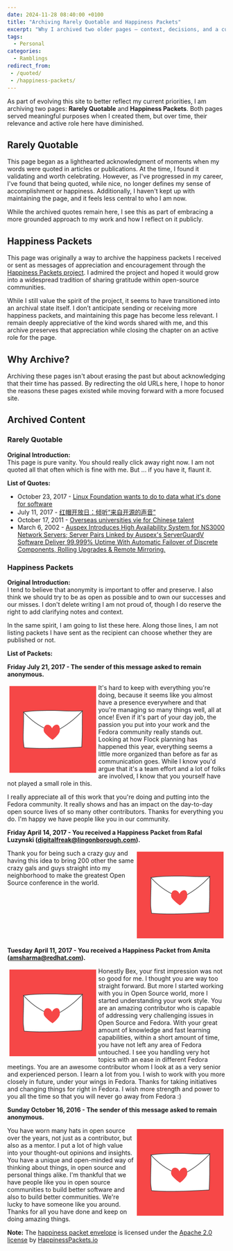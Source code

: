 ```yaml
---
date: 2024-11-28 08:40:00 +0100
title: "Archiving Rarely Quotable and Happiness Packets"
excerpt: "Why I archived two older pages — context, decisions, and a curated archive of quotes and happiness packets."
tags:
  - Personal
categories:
  - Ramblings
redirect_from:
 - /quoted/
 - /happiness-packets/
---
```


As part of evolving this site to better reflect my current priorities, I am archiving two pages: **Rarely Quotable** and **Happiness Packets**. Both pages served meaningful purposes when I created them, but over time, their relevance and active role here have diminished.

## Rarely Quotable

This page began as a lighthearted acknowledgment of moments when my words were quoted in articles or publications. At the time, I found it validating and worth celebrating. However, as I've progressed in my career, I've found that being quoted, while nice, no longer defines my sense of accomplishment or happiness. Additionally, I haven't kept up with maintaining the page, and it feels less central to who I am now.

While the archived quotes remain here, I see this as part of embracing a more grounded approach to my work and how I reflect on it publicly.

## Happiness Packets

This page was originally a way to archive the happiness packets I received or sent as messages of appreciation and encouragement through the [Happiness Packets project](https://www.happinesspackets.io/). I admired the project and hoped it would grow into a widespread tradition of sharing gratitude within open-source communities.

While I still value the spirit of the project, it seems to have transitioned into an archival state itself. I don’t anticipate sending or receiving more happiness packets, and maintaining this page has become less relevant. I remain deeply appreciative of the kind words shared with me, and this archive preserves that appreciation while closing the chapter on an active role for the page.

## Why Archive?

Archiving these pages isn't about erasing the past but about acknowledging that their time has passed. By redirecting the old URLs here, I hope to honor the reasons these pages existed while moving forward with a more focused site.

## Archived Content

### Rarely Quotable

**Original Introduction:**  
This page is pure vanity. You should really click away right now. I am not quoted all that often which is fine with me. But ... if you have it, flaunt it.

**List of Quotes:**

- October 23, 2017 - [Linux Foundation wants to do to data what it's done for software](https://www.theregister.co.uk/2017/10/23/linux_foundation_community_data_license_agreement/)  
- July 11, 2017 - [红帽开放日：倾听“来自开源的声音”](https://news.watchstor.com/news-161977.htm)  
- October 17, 2011 - [Overseas universities vie for Chinese talent](https://cpcchina.chinadaily.com.cn/news/2011-10/17/content_13942529.htm)  
- March 6, 2002 - [Auspex Introduces High Availability System for NS3000 Network Servers; Server Pairs Linked by Auspex's ServerGuardV Software Deliver 99.999% Uptime With Automatic Failover of Discrete Components, Rolling Upgrades & Remote Mirroring.](https://www.thefreelibrary.com/Auspex+Introduces+High+Availability+System+for+NS3000+Network...-a083509517)

### Happiness Packets

**Original Introduction:**  
I tend to believe that anonymity is important to offer and preserve.  I also think we should try to be as open as possible and to own our successes and our misses.  I don't delete writing I am not proud of, though I do reserve the right to add clarifying notes and context.

In the same spirit, I am going to list these here.  Along those lines, I am not listing packets I have sent as the recipient can choose whether they are published or not.

**List of Packets:**

**Friday July 21, 2017 - The sender of this message asked to remain anonymous.**

<img alt="Happiness Packets logo" width="200" height="200" src="/img/happiness-packet-envelope-square.png" align="left" valign="middle" vspace="5" hspace="5"/>It's hard to keep with everything you're doing, because it seems like you almost have a presence everywhere and that you're managing so many things well, all at once! Even if it's part of your day job, the passion you put into your work and the Fedora community really stands out. Looking at how Flock planning has happened this year, everything seems a little more organized than before as far as communication goes. While I know you'd argue that it's a team effort and a lot of folks are involved, I know that you yourself have not played a small role in this.

I really appreciate all of this work that you're doing and putting into the Fedora community. It really shows and has an impact on the day-to-day open source lives of so many other contributors. Thanks for everything you do. I'm happy we have people like you in our community.

**Friday April 14, 2017 - You received a Happiness Packet from Rafal Luzynski (digitalfreak@lingonborough.com).**

<img alt="Happiness Packets logo" width="200" height="200" src="/img/happiness-packet-envelope-square.png" align="right" valign="middle" vspace="5" hspace="5"/>Thank you for being such a crazy guy and having this idea to bring 200 other the same crazy gals and guys straight into my neighborhood to make the greatest Open Source conference in the world.<br clear="right"/>

**Tuesday April 11, 2017 - You received a Happiness Packet from Amita (amsharma@redhat.com).**

<img alt="Happiness Packets logo" width="200" height="200" src="/img/happiness-packet-envelope-square.png" align="left" valign="middle" vspace="5" hspace="5"/>Honestly Bex, your first impression was not so good for me. I thought you are way too straight forward. But more I started working with you in Open Source world, more I started understanding your work style. You are an amazing contributor who is capable of addressing very challenging issues in Open Source and Fedora. With your great amount of knowledge and fast learning capabilities, within a short amount of time, you have not left any area of Fedora untouched. I see you handling very hot topics with an ease in different Fedora meetings. You are an awesome contributor whom I look at as a very senior and experienced person. I learn a lot from you. I wish to work with you more closely in future, under your wings in Fedora. Thanks for taking initiatives and changing things for right in Fedora. I wish more strength and power to you all the time so that you will never go away from Fedora :)<br clear="right"/>

**Sunday October 16, 2016 - The sender of this message asked to remain anonymous.**

<img alt="Happiness Packets logo" width="200" height="200" src="/img/happiness-packet-envelope-square.png" align="right" valign="middle" vspace="5" hspace="5"/>You have worn many hats in open source over the years, not just as a contributor, but also as a mentor. I put a lot of high value into your thought-out opinions and insights. You have a unique and open-minded way of thinking about things, in open source and personal things alike. I'm thankful that we have people like you in open source communities to build better software and also to build better communities. We're lucky to have someone like you around. Thanks for all you have done and keep on doing amazing things.<br clear="right"/>

**Note:** The [happiness packet envelope](https://github.com/mxsasha/happinesspackets/blob/master/artwork/envelope-square.png) is licensed under the [Apache 2.0 license](https://github.com/mxsasha/happinesspackets/blob/master/LICENSE) by [HappinessPackets.io](https://www.happinesspackets.io/)